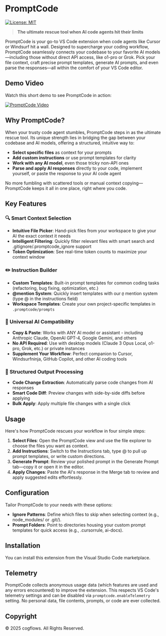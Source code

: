 # PromptCode

[![License: MIT](https://img.shields.io/badge/License-MIT-yellow.svg)](https://opensource.org/licenses/MIT)

> **The ultimate rescue tool when AI code agents hit their limits**

PromptCode is your go-to VS Code extension when code agents like Cursor or Windsurf hit a wall. Designed to supercharge your coding workflow, PromptCode seamlessly connects your codebase to your favorite AI models—including those without direct API access, like o1-pro or Grok. Pick your file context, craft precise prompt templates, generate AI prompts, and even parse the responses—all within the comfort of your VS Code editor.

## Demo Video

Watch this short demo to see PromptCode in action:

[![PromptCode Video](https://img.youtube.com/vi/dUpdSAPklfo/0.jpg)](https://www.youtube.com/watch?v=dUpdSAPklfo)

## Why PromptCode?

When your trusty code agent stumbles, PromptCode steps in as the ultimate rescue tool. Its unique strength lies in bridging the gap between your codebase and AI models, offering a structured, intuitive way to:

- **Select specific files** as context for your prompts
- **Add custom instructions** or use prompt templates for clarity
- **Work with any AI model**, even those tricky non-API ones
- **Parse and apply AI responses** directly to your code, implement yourself, or paste the response to your AI code agent

No more fumbling with scattered tools or manual context copying—PromptCode keeps it all in one place, right where you code.

## Key Features

### 🔍 Smart Context Selection
- **Intuitive File Picker**: Hand-pick files from your workspace to give your AI the exact context it needs
- **Intelligent Filtering**: Quickly filter relevant files with smart search and .gitignore/.promptcode_ignore support
- **Token Optimization**: See real-time token counts to maximize your context window

### ✏️ Instruction Builder
- **Custom Templates**: Built-in prompt templates for common coding tasks (refactoring, bug fixing, optimization, etc.)
- **@mention System**: Quickly insert templates with our `@` mention system (type @ in the instructions field)
- **Workspace Templates**: Create your own project-specific templates in `.promptcode/prompts`

### 💬 Universal AI Compatibility
- **Copy & Paste**: Works with ANY AI model or assistant - including Anthropic Claude, OpenAI GPT-4, Google Gemini, and others
- **No API Required**: Use with desktop models (Claude 3 Opus Local, o1-pro, Grok, etc.) or private instances
- **Supplement Your Workflow**: Perfect companion to Cursor, Windsurfninja, GitHub Copilot, and other AI coding tools

### 🔄 Structured Output Processing
- **Code Change Extraction**: Automatically parse code changes from AI responses
- **Smart Code Diff**: Preview changes with side-by-side diffs before applying
- **Bulk Apply**: Apply multiple file changes with a single click

## Usage

Here's how PromptCode rescues your workflow in four simple steps:

1. **Select Files**: Open the PromptCode view and use the file explorer to choose the files you want as context.
2. **Add Instructions**: Switch to the Instructions tab, type @ to pull up prompt templates, or write custom directions.
3. **Generate Prompt**: Review your polished prompt in the Generate Prompt tab—copy it or open it in the editor.
4. **Apply Changes**: Paste the AI's response in the Merge tab to review and apply suggested edits effortlessly.

## Configuration

Tailor PromptCode to your needs with these options:

- **Ignore Patterns**: Define which files to skip when selecting context (e.g., node_modules/ or .git/).
- **Prompt Folders**: Point to directories housing your custom prompt templates for quick access (e.g., .cursorrule, ai-docs).

## Installation

You can install this extension from the Visual Studio Code marketplace.

## Telemetry

PromptCode collects anonymous usage data (which features are used and any errors encountered) to improve the extension. This respects VS Code's telemetry settings and can be disabled via `promptcode.enableTelemetry` setting. No personal data, file contents, prompts, or code are ever collected.

## Copyright 

© 2025 cogflows. All Rights Reserved.